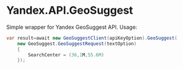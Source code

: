 # Yandex.API.GeoSuggest

Simple wrapper for Yandex GeoSuggest API.
Usage:

```c#
var result=await new GeoSuggestClient(apiKeyOption).GeoSuggest(
    new GeoSuggest.GeoSuggestRequest(textOption)
    {
        SearchCenter = (36,1M,55.6M)
    });
```